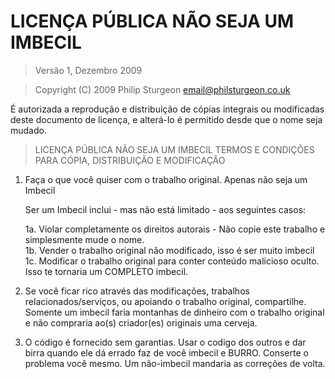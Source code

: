 # LICENÇA PÚBLICA NÃO SEJA UM IMBECIL
> Versão 1, Dezembro 2009

> Copyright (C) 2009 Philip Sturgeon <email@philsturgeon.co.uk>
 
É autorizada a reprodução e distribuição de cópias integrais ou
modificadas deste documento de licença, e alterá-lo é permitido
desde que o nome seja mudado.
 
 

> LICENÇA PÚBLICA NÃO SEJA UM IMBECIL
> TERMOS E CONDIÇÕES PARA CÓPIA, DISTRIBUIÇÃO E MODIFICAÇÃO

 1. Faça o que você quiser com o trabalho original. Apenas não seja um Imbecil

     Ser um Imbecil inclui - mas não está limitado - aos seguintes casos:
     
      1a. Violar completamente os direitos autorais - Não copie este trabalho e simplesmente mude o nome.  
      1b. Vender o trabalho original não modificado, isso é ser muito imbecil  
      1c. Modificar o trabalho original para conter conteúdo malicioso oculto. Isso te tornaria um COMPLETO imbecil.  
        
 2. Se você ficar rico através das modificações, trabalhos relacionados/serviços, ou apoiando o trabalho original,
 compartilhe. Somente um imbecil faria montanhas de dinheiro com o trabalho original e não compraria ao(s) criador(es)
 originais uma cerveja. 

 3. O código é fornecido sem garantias. Usar o codigo dos outros e dar birra quando ele dá errado faz de você
 imbecil e BURRO. Conserte o problema você mesmo. Um não-imbecil mandaria as correções de volta.
